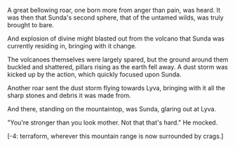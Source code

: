 A great bellowing roar, one born more from anger than pain, was heard. It was then that Sunda's second sphere, that of the untamed wilds, was truly brought to bare.

And explosion of divine might blasted out from the volcano that Sunda was currently residing in, bringing with it change.

The volcanoes themselves were largely spared, but the ground around them buckled and shattered, pillars rising as the earth fell away. A dust storm was kicked up by the action, which quickly focused upon Sunda.

Another roar sent the dust storm flying towards Lyva, bringing with it all the sharp stones and debris it was made from.

And there, standing on the mountaintop, was Sunda, glaring out at Lyva.

"You're stronger than you look mother. Not that that's hard." He mocked.

\[-4: terraform, wherever this mountain range is now surrounded by crags.\]